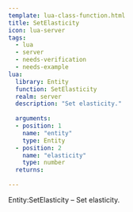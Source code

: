 ```yaml
---
template: lua-class-function.html
title: SetElasticity
icon: lua-server
tags:
  - lua
  - server
  - needs-verification
  - needs-example
lua:
  library: Entity
  function: SetElasticity
  realm: server
  description: "Set elasticity."
  
  arguments:
  - position: 1
    name: "entity"
    type: Entity
  - position: 2
    name: "elasticity"
    type: number
  returns:
    
---
```


<div class="lua__search__keywords">
Entity:SetElasticity &#x2013; Set elasticity.
</div>
